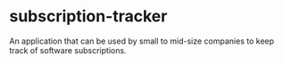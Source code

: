 # subscription-tracker
An application that can be used by small to mid-size companies to keep track of software subscriptions. 
